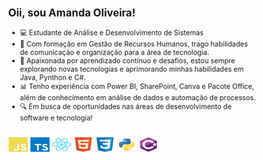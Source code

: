 ## Oii, sou Amanda Oliveira!



- 💻 Estudante de Análise e Desenvolvimento de Sistemas
- 📌 Com formação em Gestão de Recursos Humanos, trago habilidades de comunicação e organização para a área de tecnologia.
- 🚀 Apaixonada por aprendizado contínuo e desafios, estou sempre explorando novas tecnologias e aprimorando minhas habilidades em Java, Pynthon e C#.
- 📊 Tenho experiência com Power BI, SharePoint, Canva e Pacote Office, além de conhecimento em análise de dados e automação de processos.
- 🔍 Em busca de oportunidades nas áreas de desenvolvimento de software e tecnologia!

<div style="display: inline_block"><br>
  <img align="center" alt="Rafa-Js" height="30" width="40" src="https://raw.githubusercontent.com/devicons/devicon/master/icons/javascript/javascript-plain.svg">
  <img align="center" alt="Rafa-Ts" height="30" width="40" src="https://raw.githubusercontent.com/devicons/devicon/master/icons/typescript/typescript-plain.svg">
  <img align="center" alt="Rafa-React" height="30" width="40" src="https://raw.githubusercontent.com/devicons/devicon/master/icons/react/react-original.svg">
  <img align="center" alt="Rafa-HTML" height="30" width="40" src="https://raw.githubusercontent.com/devicons/devicon/master/icons/html5/html5-original.svg">
  <img align="center" alt="Rafa-CSS" height="30" width="40" src="https://raw.githubusercontent.com/devicons/devicon/master/icons/css3/css3-original.svg">
  <img align="center" alt="Rafa-Python" height="30" width="40" src="https://raw.githubusercontent.com/devicons/devicon/master/icons/python/python-original.svg">
  <img align="center" alt="Rafa-Csharp" height="30" width="40" src="https://raw.githubusercontent.com/devicons/devicon/master/icons/csharp/csharp-original.svg">
</div>
